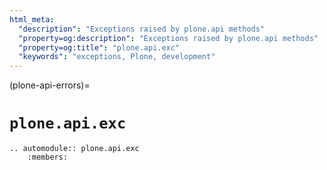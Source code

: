 ```yaml
---
html_meta:
  "description": "Exceptions raised by plone.api methods"
  "property=og:description": "Exceptions raised by plone.api methods"
  "property=og:title": "plone.api.exc"
  "keywords": "exceptions, Plone, development"
---
```


(plone-api-errors)=

# `plone.api.exc`

```{eval-rst}
.. automodule:: plone.api.exc
    :members:
```
